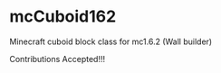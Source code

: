 mcCuboid162
===========

Minecraft cuboid block class for mc1.6.2 (Wall builder)

Contributions Accepted!!!
